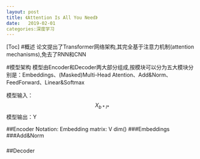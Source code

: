 ```yaml
---
layout: post
title: 《Attention Is All You Need》
date:   2019-02-01
categories:深度学习
---
```

[Toc]
#概述
论文提出了Transformer网络架构,其完全基于注意力机制(attention mechanisms),免去了RNN和CNN

#模型架构
模型由Encoder和Decoder两大部分组成,按模块可以分为五大模块分别是：Embeddings、(Masked)Multi-Head Atention、Add&Norm、FeedForward、Linear&Softmax


模型输入：$$X_{b*l*}$$
模型输出：Y 

##Encoder
Notation:
Embedding matrix: V  dim()
###Embeddings
###Add&Norm
###
##Decoder


